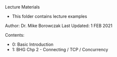 Lecture Materials
- This folder contains lecture examples

Author: Dr. Mike Borowczak
Last Updated: 1 FEB 2021

Contents:
- 0: Basic Introduction
- 1: BHG Chp 2 - Connecting / TCP / Concurrency 
